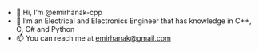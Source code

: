 - 👋 Hi, I’m @emirhanak-cpp
- 👀 I’m an Electrical and Electronics Engineer that has knowledge in C++, C, C# and Python
- 📫 You can reach me at emirhanak@gmail.com

<!---
emirhanak-cpp/emirhanak-cpp is a ✨ special ✨ repository because its `README.md` (this file) appears on your GitHub profile.
You can click the Preview link to take a look at your changes.
--->
